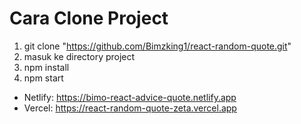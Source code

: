 # Cara Clone Project

1. git clone "https://github.com/Bimzking1/react-random-quote.git"
2. masuk ke directory project
3. npm install
4. npm start

- Netlify: https://bimo-react-advice-quote.netlify.app
- Vercel: https://react-random-quote-zeta.vercel.app
